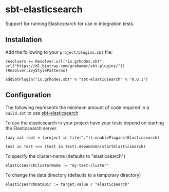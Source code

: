 sbt-elasticsearch
===============

Support for running Elasticsearch for use in integration tests.

Installation
------------
Add the following to your `project/plugins.sbt` file:

```
resolvers += Resolver.url("io.grhodes.sbt", url("https://dl.bintray.com/grahamar/sbt-plugins/"))(Resolver.ivyStylePatterns)

addSbtPlugin("io.grhodes.sbt" % "sbt-elasticsearch" % "0.0.1")
```

Configuration
-------------
The following represents the minimum amount of code required in a `build.sbt` to use [sbt-elasticsearch](https://github.com/grahamar/sbt-elasticsearch)

To use the elasticsearch in your project have your tests depend on starting the Elasticsearch server.

```
lazy val root = (project in file(".")).enablePlugins(Elasticsearch)

test in Test <<= (test in Test).dependsOn(startElasticsearch)
```

To specify the cluster-name (defaults to "elasticsearch")

```
elasticsearchClusterName := "my-test-cluster"
```

To change the data directory (defaults to a temporary directory)

```
elasticsearchDataDir := target.value / "elasticsearch"
```

